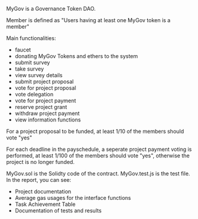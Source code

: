 MyGov is a Governance Token DAO.

Member is defined as "Users having at least one MyGov token is a member"

Main functionalities:

* faucet
* donating MyGov Tokens and ethers to the system
* submit survey
* take survey
* view survey details
* submit project proposal
* vote for project proposal
* vote delegation
* vote for project payment
* reserve project grant
* withdraw project payment
* view information functions

For a project proposal to be funded, at least 1/10 of the members should vote "yes"

For each deadline in the payschedule, a seperate project payment voting is performed, at least 1/100 of the members should vote "yes", otherwise the project is no longer funded.

MyGov.sol is the Solidty code of the contract.
MyGov.test.js is the test file.
In the report, you can see:
* Project documentation
* Average gas usages for the interface functions
* Task Achievement Table
* Documentation of tests and results
